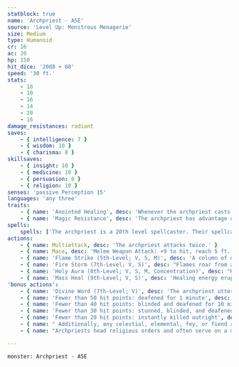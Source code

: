 ```yaml
---
statblock: true
name: 'Archpriest - A5E'
source: 'Level Up: Monstrous Menagerie'
size: Medium
type: Humanoid
cr: 16
ac: 20
hp: 150
hit_dice: '20d8 + 60'
speed: '30 ft.'
stats:
    - 18
    - 10
    - 16
    - 14
    - 20
    - 16
damage_resistances: radiant
saves:
    - { intelligence: 7 }
    - { wisdom: 10 }
    - { charisma: 8 }
skillsaves:
    - { insight: 10 }
    - { medicine: 10 }
    - { persuasion: 8 }
    - { religion: 10 }
senses: 'passive Perception 15'
languages: 'any three'
traits:
    - { name: 'Anointed Healing', desc: 'Whenever the archpriest casts a spell that restores hit points, that spell restores an extra 11 (2d10) hit points.' }
    - { name: 'Magic Resistance', desc: 'The archpriest has advantage on saving throws against spells and magical effects.' }
spells:
    spells: ['The archpriest is a 20th level spellcaster. Their spellcasting ability is Wisdom (spell save DC 18, +10 to hit with spell attacks). The archpriest has the following cleric spells prepared.', 'Cantrips (at will): light, mending, sacred flame, spare the dying, thaumaturgy', '1st-level (4 slots): bane, bless, cure wounds, inflict wounds', '2nd-level (3 slots): hold person, lesser restoration, spiritual weapon', '3rd-level (3 slots): bestow curse, dispel magic, revivify', '4th-level (3 slots): banishment, guardian of faith, stone shape', '5th-level (3 slots): contagion, flame strike, greater restoration, mass cure wounds', '6th-level (2 slots): blade barrier, planar ally, true seeing', '7th-level (2 slots): conjure celestial, divine word, fire storm', '8th-level (1 slot): antimagic field', '9th-level (1 slot): mass heal']
actions:
    - { name: Multiattack, desc: 'The archpriest attacks twice.' }
    - { name: Mace, desc: 'Melee Weapon Attack: +9 to hit, reach 5 ft., one target. Hit: 8 (1d6 + 5) bludgeoning damage plus 10 (3d6) radiant damage.' }
    - { name: 'Flame Strike (5th-Level; V, S, M)', desc: 'A column of divine flame fills a 10-foot-radius, 40-foot-high cylinder within 60 feet. Creatures in the area make a DC 18 Dexterity saving throw, taking 14 (4d6) fire damage and 14 (4d6) radiant damage on a failure or half damage on a success.' }
    - { name: 'Fire Storm (7th-Level; V, S)', desc: "Flames roar from areas within 120 feet in a contiguous group of ten 10-foot cubes in an arrangement the archpriest chooses. Creatures in the area make a DC 18 Dexterity saving throw, taking 38 (7d10) fire damage on a failure or half damage on a success. The spell damages objects in the area and ignites flammable objects that aren't being worn or carried." }
    - { name: 'Holy Aura (8th-Level; V, S, M, Concentration)', desc: "Holy radiance emanates from the archpriest and fills a 30-foot radius around them, targeting creatures in the area of the archpriest's choice. Targets shed dim light in a 5-foot radius and have advantage on saving throws. Attacks made against a target have disadvantage. When a fiend or undead hits a target, the aura erupts into blinding light, forcing the attacker to succeed on a DC 18 Constitution saving throw or be blinded until the spell ends (up to 1 minute)." }
    - { name: 'Mass Heal (9th-Level; V, S)', desc: 'Healing energy erupts from the archpriest and restores up to 700 hit points amongst any number of creatures within 60 feet that are not constructs or undead. Creatures healed in this way are also cured of any diseases, and any effect causing them to be blinded or deafened. In addition, on subsequent turns within the next minute the archpriest can use a bonus action to distribute any unused hit points.' }
'bonus actions':
    - { name: 'Divine Word (7th-Level; V)', desc: 'The archpriest utters a primordial imprecation that targets other creatures within 30 feet. A target suffers an effect based on its current hit points.' }
    - { name: 'Fewer than 50 hit points: deafened for 1 minute', desc: '' }
    - { name: 'Fewer than 40 hit points: blinded and deafened for 10 minutes', desc: '' }
    - { name: 'Fewer than 30 hit points: stunned, blinded, and deafened for 1 hour', desc: '' }
    - { name: 'Fewer than 20 hit points: instantly killed outright', desc: '' }
    - { name: " Additionally, any celestial, elemental, fey, or fiend affected by this spell is immediately forced back to its home plane, and for 24 hours it is unable to return to the archpriest's current plane by any means less powerful than a wish spell", desc: "Such a creature does not suffer this effect if it is already on its plane of origin. The archpriest can't cast this spell and a 1st-level or higher spell on the same turn." }
    - { name: "Archpriests head religious orders and often serve on a monarch's council", desc: 'Sometimes an archpriest is the highest-ranking leader in the land, and they are often considered the direct mouthpieces of their gods by those who worship.' }

---
```

```statblock
monster: Archpriest - A5E
```
